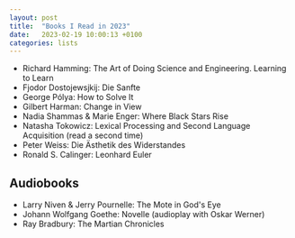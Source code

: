 ```yaml
---
layout: post
title:  "Books I Read in 2023"
date:   2023-02-19 10:00:13 +0100
categories: lists
---
```



* Richard Hamming: The Art of Doing Science and Engineering. Learning to Learn
* Fjodor Dostojewsjkij: Die Sanfte
* George Pólya: How to Solve It
* Gilbert Harman: Change in View
* Nadia Shammas & Marie Enger: Where Black Stars Rise
* Natasha Tokowicz: Lexical Processing and Second Language Acquisition (read a second time)
* Peter Weiss: Die Ästhetik des Widerstandes
* Ronald S. Calinger: Leonhard Euler

## Audiobooks

* Larry Niven & Jerry Pournelle: The Mote in God's Eye
* Johann Wolfgang Goethe: Novelle (audioplay with Oskar Werner)
* Ray Bradbury: The Martian Chronicles
